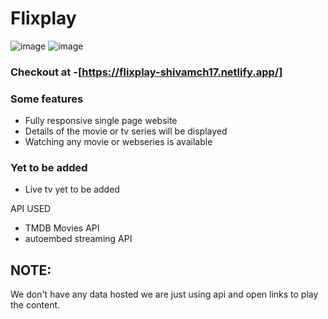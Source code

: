 # Flixplay
![image](https://github.com/shivamch17/flixplay/assets/90765173/a221fd7c-0c69-489b-ae62-bd88a55ab577)
![image](https://github.com/shivamch17/flixplay/assets/90765173/fa0fa0c8-cd91-4d8b-bdd9-f804008edc72)

### Checkout at -[https://flixplay-shivamch17.netlify.app/]

### Some features
- Fully responsive single page website 
- Details of the movie or tv series will be displayed
- Watching any movie or webseries is available

### Yet to be added
- Live tv yet to be added

API USED
- TMDB Movies API
- autoembed streaming API

## NOTE: 
We don't have any data hosted we are just using api and open links to play the content.
